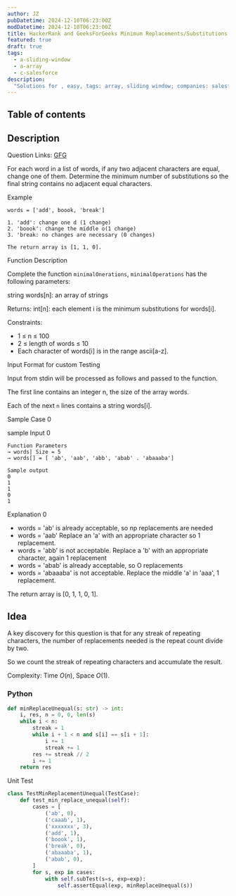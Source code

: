 ```yaml
---
author: JZ
pubDatetime: 2024-12-10T06:23:00Z
modDatetime: 2024-12-10T06:23:00Z
title: HackerRank and GeeksForGeeks Minimum Replacements/Substitutions to Make Adjacent Characters Unequal
featured: true
draft: true
tags:
  - a-sliding-window
  - a-array
  - c-salesforce
description:
  "Solutions for , easy, tags: array, sliding window; companies: salesforce."
---
```


## Table of contents

## Description

Question Links: [GFG](https://www.geeksforgeeks.org/minimum-replacements-in-a-string-to-make-adjacent-characters-unequal/)

For each word in a list of words, if any two adjacent characters are equal, change one of them. Determine the minimum number of substitutions so the final string contains no adjacent equal characters.

Example

```
words = ['add', boook, 'break']

1. 'add': change one d (1 change)
2. 'boook': change the middle o(1 change)
3. 'break: no changes are necessary (0 changes)

The return array is [1, 1, 0].
```

Function Description

Complete the function `minimalOnerations`, `minimalOperations` has the following parameters:

string words[n]: an array of strings

Returns: int[n]: each element i is the minimum substitutions for words[i].

Constraints:

- 1 ≤ n ≤ 100
- 2 ≤ length of words ≤ 10
- Each character of words[i] is in the range ascii[a-z].

Input Format for custom Testing

Input from stdin will be processed as follows and passed to the function.

The first line contains an integer n, the size of the array words.

Each of the next `n` lines contains a string words[i].

Sample Case 0

sample Input 0

```
Function Parameters
→ words| Size = 5
→ words[] = [ 'ab', 'aab', 'abb', 'abab' . 'abaaaba']

Sample output
0
1
1
0
1
```

Explanation 0

- words = 'ab' is already acceptable, so np replacements are needed
- words = 'aab' Replace an 'a' with an appropriate character so 1 replacement.
- words = 'abb' is not acceptable. Replace a 'b' with an appropriate character, again 1 replacement
- words = 'abab' is already acceptable, so O replacements
- words = 'abaaaba' is not acceptable. Replace the middle 'a' in 'aaa', 1 replacement.

The return array is [0, 1, 1, 0, 1].

## Idea

A key discovery for this question is that for any streak of repeating characters, the number of replacements needed is the repeat count divide by two.

So we count the streak of repeating characters and accumulate the result.

Complexity: Time $O(n)$, Space $O(1)$.

### Python

```python
def minReplaceUnequal(s: str) -> int:
    i, res, n = 0, 0, len(s)
    while i < n:
        streak = 1
        while i + 1 < n and s[i] == s[i + 1]:
            i += 1
            streak += 1
        res += streak // 2
        i += 1
    return res
```

Unit Test

```python
class TestMinReplacementUnequal(TestCase):
    def test_min_replace_unequal(self):
        cases = [
            ('ab', 0),
            ('caaab', 1),
            ('xxxxxxx', 3),
            ('add', 1),
            ('boook', 1),
            ('break', 0),
            ('abaaaba', 1),
            ('abab', 0),
        ]
        for s, exp in cases:
            with self.subTest(s=s, exp=exp):
                self.assertEqual(exp, minReplaceUnequal(s))
```

